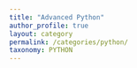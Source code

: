 ```yaml
---
title: "Advanced Python"
author_profile: true
layout: category
permalink: /categories/python/
taxonomy: PYTHON
---
```


